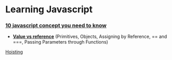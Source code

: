 # Learning Javascript

### [10 javascript concept you need to know](https://codeburst.io/10-javascript-concepts-you-need-to-know-for-interviews-136df65ecce)
- **[Value vs reference](https://www.educative.io/collection/page/5679346740101120/5707702298738688/5685265389584384/)** (Primitives, Objects, Assigning by Reference, == and ===, Passing Parameters through Functions)

[Hoisting](https://codeburst.io/hoisting-in-javascript-515c987336d3)
